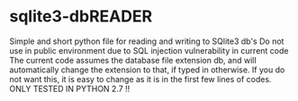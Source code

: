 # sqlite3-dbREADER
Simple and short python file for reading and writing to SQlite3 db's
Do not use in public environment due to SQL injection vulnerability in current code
The current code assumes the database file extension db, and will automatically change the extension to that, if typed in otherwise. If you do not want this, it is easy to change as it is in the first few lines of codes.
ONLY TESTED IN PYTHON 2.7 !!
